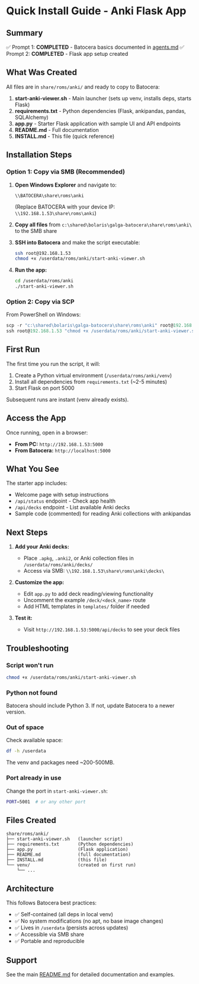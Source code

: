 # Quick Install Guide - Anki Flask App

## Summary
✅ Prompt 1: **COMPLETED** - Batocera basics documented in [agents.md](../../../agents.md)
✅ Prompt 2: **COMPLETED** - Flask app setup created

## What Was Created

All files are in `share/roms/anki/` and ready to copy to Batocera:

1. **start-anki-viewer.sh** - Main launcher (sets up venv, installs deps, starts Flask)
2. **requirements.txt** - Python dependencies (Flask, ankipandas, pandas, SQLAlchemy)
3. **app.py** - Starter Flask application with sample UI and API endpoints
4. **README.md** - Full documentation
5. **INSTALL.md** - This file (quick reference)

## Installation Steps

### Option 1: Copy via SMB (Recommended)

1. **Open Windows Explorer** and navigate to:
   ```
   \\BATOCERA\share\roms\anki
   ```
   (Replace BATOCERA with your device IP: `\\192.168.1.53\share\roms\anki`)

2. **Copy all files** from `c:\shared\bolaris\galga-batocera\share\roms\anki\` to the SMB share

3. **SSH into Batocera** and make the script executable:
   ```bash
   ssh root@192.168.1.53
   chmod +x /userdata/roms/anki/start-anki-viewer.sh
   ```

4. **Run the app:**
   ```bash
   cd /userdata/roms/anki
   ./start-anki-viewer.sh
   ```

### Option 2: Copy via SCP

From PowerShell on Windows:

```powershell
scp -r "c:\shared\bolaris\galga-batocera\share\roms\anki" root@192.168.1.53:/userdata/roms/
ssh root@192.168.1.53 "chmod +x /userdata/roms/anki/start-anki-viewer.sh"
```

## First Run

The first time you run the script, it will:
1. Create a Python virtual environment (`/userdata/roms/anki/venv`)
2. Install all dependencies from `requirements.txt` (~2-5 minutes)
3. Start Flask on port 5000

Subsequent runs are instant (venv already exists).

## Access the App

Once running, open in a browser:
- **From PC:** `http://192.168.1.53:5000`
- **From Batocera:** `http://localhost:5000`

## What You See

The starter app includes:
- Welcome page with setup instructions
- `/api/status` endpoint - Check app health
- `/api/decks` endpoint - List available Anki decks
- Sample code (commented) for reading Anki collections with ankipandas

## Next Steps

1. **Add your Anki decks:**
   - Place `.apkg`, `.anki2`, or Anki collection files in `/userdata/roms/anki/decks/`
   - Access via SMB: `\\192.168.1.53\share\roms\anki\decks\`

2. **Customize the app:**
   - Edit `app.py` to add deck reading/viewing functionality
   - Uncomment the example `/deck/<deck_name>` route
   - Add HTML templates in `templates/` folder if needed

3. **Test it:**
   - Visit `http://192.168.1.53:5000/api/decks` to see your deck files

## Troubleshooting

### Script won't run
```bash
chmod +x /userdata/roms/anki/start-anki-viewer.sh
```

### Python not found
Batocera should include Python 3. If not, update Batocera to a newer version.

### Out of space
Check available space:
```bash
df -h /userdata
```
The venv and packages need ~200-500MB.

### Port already in use
Change the port in `start-anki-viewer.sh`:
```bash
PORT=5001  # or any other port
```

## Files Created

```
share/roms/anki/
├── start-anki-viewer.sh   (launcher script)
├── requirements.txt       (Python dependencies)
├── app.py                 (Flask application)
├── README.md              (full documentation)
├── INSTALL.md             (this file)
└── venv/                  (created on first run)
    └── ...
```

## Architecture

This follows Batocera best practices:
- ✅ Self-contained (all deps in local venv)
- ✅ No system modifications (no apt, no base image changes)
- ✅ Lives in `/userdata` (persists across updates)
- ✅ Accessible via SMB share
- ✅ Portable and reproducible

## Support

See the main [README.md](README.md) for detailed documentation and examples.
